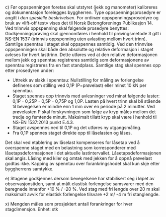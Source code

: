 c) Før oppspenningen foretas skal utstyret (jekk og manometer) kalibreres og dokumentasjon forelegges byggherren.
Type oppspenningsprosedyre er angitt i *den spesielle beskrivelsen*. For ordinær oppspenningsprosedyre og bruk av «lift-off test» vises det til Norsk Betongforenings Publikasjon 14. Ved trinnvis oppspenning skal følgende prosedyre benyttes:
Godkjenningsprøving skal gjennomføres i henhold til prøvingsmetode 3 gitt i NS-EN 1537 (trinnvis oppspenning uten avlasting mellom hvert trinn). Samtlige spenntau i staget skal oppspennes samtidig.
Ved den trinnvise oppspenningen skal både den absolutte og relative deformasjon i staget avleses for hvert lasttrinn. Dette utføres ved at den relative deformasjonen mellom jekk og spenntau registreres samtidig som deformasjonene av spenntau registreres fra en fast standplass.
Samtlige stag skal spennes opp etter prosedyren under:
-  Uttrekk av slakk i spenntau: Nullstilling for måling av forlengelse defineres som stilling ved 0,1P (P=prøvelast) eller minst 10 kN per spenntau.
-  Staget spennes opp trinnvis med avlesninger ved minst følgende laster: 0,1P - 0,25P - 0,5P - 0,75P og 1,0P. Lasten på hvert trinn skal bli stående til bevegelsen er mindre enn 1 mm over en periode på 2 minutter. Ved prøvelasten P skal forskyvningen som følge av kryp måles mellom det tredje og femtende minutt. Maksimalt tillatt kryp skal være i henhold til NS-EN 1537:2013 punkt E.4.3.
-  Staget avspennes ned til 0,1P og det utføres ny utgangsmåling.
-  Fra 0,1P spennes staget direkte opp til låselasten og låses.

Det skal ved etablering av låselast kompenseres for låsetap ved å overspenne staget med en belastning som korresponderer med låsetapsdeformasjonen i det aktuelle lastintervallet. Låsetapsdeformasjonen skal angis.
Låsing med kiler og omtak med jekken for å oppnå prøvelast godtas ikke.
Kapping av spenntau over forankringshodet skal kun skje etter byggherrens samtykke.

e) Stagene godkjennes dersom bevegelsene har stabilisert seg i løpet av observasjonstiden, samt at målt elastisk forlengelse samsvarer med den beregnede innenfor +10 % / -20 %. Ved stag med fri lengde over 20 m skal maksimalt avvik for elastisk forlengelse tilsvare +2 m/ -4 m fri stanglengde.

x) Mengden måles som prosjektert antall forankringer for hver stagdimensjon. Enhet: stk

